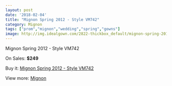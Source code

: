 ```yaml
---
layout: post
date: '2018-02-04'
title: "Mignon Spring 2012 - Style VM742"
category: Mignon
tags: ["prom","mignon","wedding","spring","gowns"]
image: http://img.idealgown.com/2822-thickbox_default/mignon-spring-2012-style-vm742.jpg
---
```

Mignon Spring 2012 - Style VM742

On Sales: **$249**
<a href="https://www.idealgown.com/en/mignon/1340-mignon-spring-2012-style-vm742.html"><amp-img layout="responsive" width="600" height="600" src="//img.idealgown.com/2822-thickbox_default/mignon-spring-2012-style-vm742.jpg" alt="Mignon Spring 2012 - Style VM742 0" /></a>
<a href="https://www.idealgown.com/en/mignon/1340-mignon-spring-2012-style-vm742.html"><amp-img layout="responsive" width="600" height="600" src="//img.idealgown.com/2825-thickbox_default/mignon-spring-2012-style-vm742.jpg" alt="Mignon Spring 2012 - Style VM742 1" /></a>
<a href="https://www.idealgown.com/en/mignon/1340-mignon-spring-2012-style-vm742.html"><amp-img layout="responsive" width="600" height="600" src="//img.idealgown.com/2824-thickbox_default/mignon-spring-2012-style-vm742.jpg" alt="Mignon Spring 2012 - Style VM742 2" /></a>
<a href="https://www.idealgown.com/en/mignon/1340-mignon-spring-2012-style-vm742.html"><amp-img layout="responsive" width="600" height="600" src="//img.idealgown.com/2823-thickbox_default/mignon-spring-2012-style-vm742.jpg" alt="Mignon Spring 2012 - Style VM742 3" /></a>

Buy it: [Mignon Spring 2012 - Style VM742](https://www.idealgown.com/en/mignon/1340-mignon-spring-2012-style-vm742.html "Mignon Spring 2012 - Style VM742")

View more: [Mignon](https://www.idealgown.com/en/17-mignon "Mignon")
